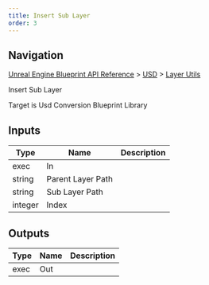 ```yaml
---
title: Insert Sub Layer
order: 3
---
```

## Navigation

[Unreal Engine Blueprint API Reference](https://dev.epicgames.com/documentation/en-us/unreal-engine/BlueprintAPI) > [USD](https://dev.epicgames.com/documentation/en-us/unreal-engine/BlueprintAPI/USD) > [Layer Utils](https://dev.epicgames.com/documentation/en-us/unreal-engine/BlueprintAPI/USD/LayerUtils)

Insert Sub Layer

Target is Usd Conversion Blueprint Library

## Inputs

| Type | Name | Description |
| --- | --- | --- |
| exec | In |  |
| string | Parent Layer Path |  |
| string | Sub Layer Path |  |
| integer | Index |  |

## Outputs

| Type | Name | Description |
| --- | --- | --- |
| exec | Out |  |

